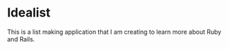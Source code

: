 # Idealist

This is a list making application that I am creating to learn more about Ruby and Rails.
